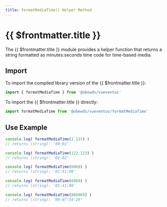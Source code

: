 ```yaml
---
title: formatMediaTime() Helper Method
---
```



<script setup>
    import DocsPackageVersion from '../../../src/views/compos/DocsPackageVersion.vue'
</script>



# {{ $frontmatter.title }}

The {{ $frontmatter.title }} module provides a helper function that returns a string formatted as minutes:seconds time code for time-based media.






## Import

To import the compiled library version of the {{ $frontmatter.title }}:

```javascript
import { formatMediaTime } from '@obewds/vueventus'
```

To import the {{ $frontmatter.title }} directly:

```javascript
import formatMediaTime from '@obewds/vueventus/formatMediaTime'
```






## Use Example

```javascript
console.log( formatMediaTime(2.123) )
// returns (string): '00:02'

console.log( formatMediaTime(122.123) )
// returns (string): '02:02'

console.log( formatMediaTime(6069) )
// returns (string): '01:41:09'

console.log( formatMediaTime(6069) )
// returns (string): '01:41:09'

console.log( formatMediaTime(806069) )
// returns (string): '09:07:54:29'
```






<DocsPackageVersion/>
